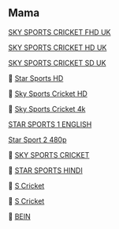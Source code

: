 
  
## Mama

[SKY SPORTS CRICKET FHD UK](http://mlsh1.com:2086/iptvreal/55225/11/)

[SKY SPORTS CRICKET HD UK](http://mlsh1.com:2086/iptvreal/55225/129)

[SKY SPORTS CRICKET SD UK](http://mlsh1.com:2086/iptvreal/55225/136)

👋 [Star Sports HD](http://66.northerniptv.ca:8000/live/george/george123/201.m3u8)

👋  [Sky Sports Cricket HD](http://66.northerniptv.ca:8000/live/george/george123/205.m3u8)

👋 [Sky Sports Cricket 4k](https://bit.ly/32LbYVT)
 
 [STAR SPORTS 1 ENGLISH](http://flussonic.finetv.xyz/auth?channel=StarSports1English&authorization=b12eb0ec0130e987278877128ea42934&server=1)

 [Star Sport 2 480p](http://66.northerniptv.ca:8000/tommy2/123456/202?checkedby%3Ahlscat.com)

👋 [SKY SPORTS CRICKET](http://f.ok2.se:8000/victor1/victor123/205)

👋 [STAR SPORTS HINDI](http://ok2.se:8000/victor1/victor123/201)

👋 [S Cricket](http://66.northerniptv.ca:8000/golden123/golden123/81947)

👋 [S Cricket](http://f.ok2.se:8000/victor1/victor123/81947)

👋   [BEIN](http://66.northerniptv.ca:8000/golden123/golden123/74478)
